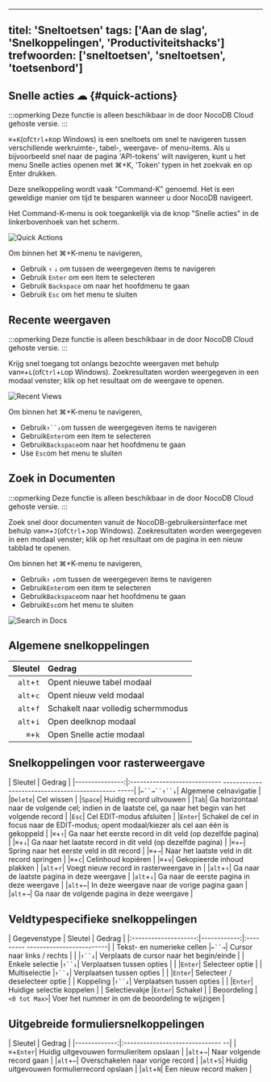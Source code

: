 ***

titel: 'Sneltoetsen'
tags: \['Aan de slag', 'Snelkoppelingen', 'Productiviteitshacks']
trefwoorden: \['sneltoetsen', 'sneltoetsen', 'toetsenbord']
-----------------------------------------------------------

## Snelle acties ☁ {#quick-actions}

:::opmerking
Deze functie is alleen beschikbaar in de door NocoDB Cloud gehoste versie.
:::

`⌘`+`K`(of`Ctrl`+`K`op Windows) is een sneltoets om snel te navigeren tussen verschillende werkruimte-, tabel-, weergave- of menu-items. Als u bijvoorbeeld snel naar de pagina 'API-tokens' wilt navigeren, kunt u het menu Snelle acties openen met ⌘+K, 'Token' typen in het zoekvak en op Enter drukken.

Deze snelkoppeling wordt vaak "Command-K" genoemd. Het is een geweldige manier om tijd te besparen wanneer u door NocoDB navigeert.

Het Command-K-menu is ook toegankelijk via de knop "Snelle acties" in de linkerbovenhoek van het scherm.

![Quick Actions](/img/v2/cmd-k.png)

Om binnen het ⌘+K-menu te navigeren,

* Gebruik `↑` `↓` om tussen de weergegeven items te navigeren
* Gebruik `Enter` om een item te selecteren
* Gebruik `Backspace` om naar het hoofdmenu te gaan
* Gebruik `Esc` om het menu te sluiten

## Recente weergaven

:::opmerking
Deze functie is alleen beschikbaar in de door NocoDB Cloud gehoste versie.
:::

Krijg snel toegang tot onlangs bezochte weergaven met behulp van`⌘`+`L`(of`Ctrl`+`L`op Windows). Zoekresultaten worden weergegeven in een modaal venster; klik op het resultaat om de weergave te openen.

![Recent Views](/img/v2/cmd-l.png)

Om binnen het ⌘+K-menu te navigeren,

* Gebruik`↑``↓`om tussen de weergegeven items te navigeren
* Gebruik`Enter`om een item te selecteren
* Gebruik`Backspace`om naar het hoofdmenu te gaan
* Use `Esc`om het menu te sluiten

## Zoek in Documenten

:::opmerking
Deze functie is alleen beschikbaar in de door NocoDB Cloud gehoste versie.
:::

Zoek snel door documenten vanuit de NocoDB-gebruikersinterface met behulp van`⌘`+`J`(of`Ctrl`+`J`op Windows). Zoekresultaten worden weergegeven in een modaal venster; klik op het resultaat om de pagina in een nieuw tabblad te openen.

Om binnen het ⌘+K-menu te navigeren,

* Gebruik`↑` `↓`om tussen de weergegeven items te navigeren
* Gebruik`Enter`om een item te selecteren
* Gebruik`Backspace`om naar het hoofdmenu te gaan
* Gebruik`Esc`om het menu te sluiten

![Search in Docs](/img/v2/cmd-j.png)

## Algemene snelkoppelingen

| Sleutel | Gedrag |
|------------:|:------------------------------|
|`alt`+`t`| Opent nieuwe tabel modaal |
|`alt`+`c`| Opent nieuw veld modaal |
|`alt`+`f`| Schakelt naar volledig schermmodus |
|`alt`+`i`| Open deelknop modaal |
|`⌘`+`k`| Open Snelle actie modaal |

## Snelkoppelingen voor rasterweergave

| Sleutel | Gedrag |
|---------------:|:---------------------------- --------------------------------------------- -----|
|`←``→``↑``↓`| Algemene celnavigatie |
|`Delete`| Cel wissen |
|`Space`| Huidig record uitvouwen |
|`Tab`| Ga horizontaal naar de volgende cel; indien in de laatste cel, ga naar het begin van het volgende record |
|`Esc`| Cel EDIT-modus afsluiten |
|`Enter`| Schakel de cel in focus naar de EDIT-modus; opent modaal/kiezer als cel aan één is gekoppeld |
|`⌘`+`↑`| Ga naar het eerste record in dit veld (op dezelfde pagina) |
|`⌘`+`↓`| Ga naar het laatste record in dit veld (op dezelfde pagina) |
|`⌘`+`←`| Spring naar het eerste veld in dit record |
|`⌘`+`→`| Naar het laatste veld in dit record springen |
|`⌘`+`c`| Celinhoud kopiëren |
|`⌘`+`v`| Gekopieerde inhoud plakken |
|`alt`+`r`| Voegt nieuw record in rasterweergave in |
|`alt`+`↑`| Ga naar de laatste pagina in deze weergave |
|`alt`+`↓`| Ga naar de eerste pagina in deze weergave |
|`alt`+`←`| In deze weergave naar de vorige pagina gaan |
|`alt`+`→`| Ga naar de volgende pagina in deze weergave |

## Veldtypespecifieke snelkoppelingen

| Gegevenstype | Sleutel | Gedrag |
|:--------------------:|------------:|:--------- -------------------------|
| Tekst- en numerieke cellen |`←``→`| Cursor naar links / rechts |
| |`↑``↓`| Verplaats de cursor naar het begin/einde |
| Enkele selectie |`↑``↓`| Verplaatsen tussen opties |
| |`Enter`| Selecteer optie |
| Multiselectie |`↑``↓`| Verplaatsen tussen opties |
| |`Enter`| Selecteer / deselecteer optie |
| Koppeling |`↑``↓`| Verplaatsen tussen opties |
| |`Enter`| Huidige selectie koppelen |
| Selectievakje |`Enter`| Schakel |
| Beoordeling |`<0 tot Max>`| Voer het nummer in om de beoordeling te wijzigen |

## Uitgebreide formuliersnelkoppelingen

| Sleutel | Gedrag |
|-------------:|:------------------------------ --|
|`⌘`+`Enter`| Huidig uitgevouwen formulieritem opslaan |
|`alt`+`→`| Naar volgende record gaan |
|`alt`+`←`| Overschakelen naar vorige record |
|`alt`+`S`| Huidig uitgevouwen formulierrecord opslaan |
|`alt`+`N`| Een nieuw record maken |

